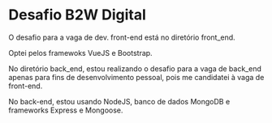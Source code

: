 # Desafio B2W Digital

O desafio para a vaga de dev. front-end está no diretório front_end.

Optei pelos framewoks VueJS e Bootstrap.

No diretório back_end, estou realizando o desafio para a vaga de back_end apenas para fins de desenvolvimento pessoal, pois me candidatei à vaga de front-end.

No back-end, estou usando NodeJS, banco de dados MongoDB e frameworks Express e Mongoose.
